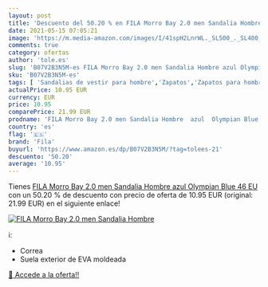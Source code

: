 ```yaml
---
layout: post
title: 'Descuento del 50.20 % en FILA Morro Bay 2.0 men Sandalia Hombre  '
date: 2021-05-15 07:05:21
image: 'https://m.media-amazon.com/images/I/41spH2LnrWL._SL500_._SL400_.jpg'
comments: true
category: ofertas
author: 'tole.es'
slug: 'B07V2B3N5M-es FILA Morro Bay 2.0 men Sandalia Hombre azul Olympian Blue...'
sku: 'B07V2B3N5M-es'
tags: [ 'Sandalias de vestir para hombre','Zapatos','Zapatos para hombre','Zapatos y complementos','fila','sandalia', ]
actualPrice: 10.95 EUR
currency: EUR
price: 10.95
comparePrice: 21.99 EUR
prodname: 'FILA Morro Bay 2.0 men Sandalia Hombre  azul  Olympian Blue   46 EU'
country: 'es'
flag: '🇪🇸'
brand: 'Fila'
buyurl: 'https://www.amazon.es/dp/B07V2B3N5M/?tag=tolees-21'
descuento: '50.20'
average: '10.95'
---
```


Tienes [FILA Morro Bay 2.0 men Sandalia Hombre  azul  Olympian Blue   46 EU](https://www.amazon.es/dp/B07V2B3N5M/?tag=tolees-21) con un 50.20 % de descuento con precio de oferta de 10.95 EUR (original: 21.99 EUR) en el siguiente enlace!

[![FILA Morro Bay 2.0 men Sandalia Hombre  ](https://m.media-amazon.com/images/I/41spH2LnrWL._SL500_._SL400_.jpg)](https://www.amazon.es/dp/B07V2B3N5M/?tag=tolees-21)

ℹ️:

- Correa
- Suela exterior de EVA moldeada

[🛒 Accede a la oferta!!](https://www.amazon.es/dp/B07V2B3N5M/?tag=tolees-21)
